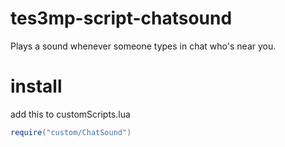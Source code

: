 # tes3mp-script-chatsound
Plays a sound whenever someone types in chat who's near you.

# install

add this to customScripts.lua

```LUA
require("custom/ChatSound")
```
